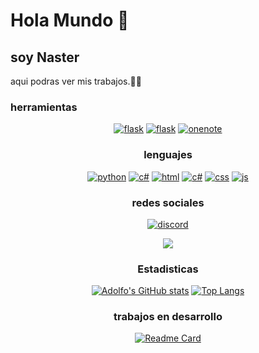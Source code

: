 # Hola Mundo 👋

## soy Naster

aqui podras ver mis trabajos.🧑‍💻

### herramientas

<div align="center">

[![flask](https://img.shields.io/badge/Bootstrap-000000?style=for-the-badge&logo=Bootstrap&logoColor=white)](https://github.com/naster3) <!-- Flask -->
[![flask](https://img.shields.io/badge/flask-000000?style=for-the-badge&logo=flask&logoColor=white)](https://github.com/naster3) <!-- Flask -->
[![onenote](https://img.shields.io/badge/OneNote-7719aa?style=for-the-badge&logo=microsoft-onenote&logoColor=white)](https://github.com/naster3) <!-- Microsoft OneNote -->


### lenguajes

<div align="center">

[![python](https://img.shields.io/badge/python-3776ab?style=for-the-badge&logo=python&logoColor=white)](https://github.com/naster3)<!-- Python -->
[![c#](https://img.shields.io/badge/cscharp-512BD4?style=for-the-badge&logo=CSharp&logoColor=white)](https://github.com/naster3)
[![html](https://img.shields.io/badge/html-e34f26?style=for-the-badge&logo=html5&logoColor=white)](https://github.com/naster3) <!-- Html -->
[![c#](https://img.shields.io/badge/react-61DAFB?style=for-the-badge&logo=react&logoColor=white)](https://github.com/naster3)
[![css](https://img.shields.io/badge/css3-1572b6?style=for-the-badge&logo=css3&logoColor=white)](https://github.com/naster3) <!-- CSS3 -->
[![js](https://img.shields.io/badge/javascript-f7df1e?style=for-the-badge&logo=javascript&logoColor=white)](https://github.com/naster3) <!-- JS -->

### redes sociales

<div align="center">
  
<a href="https://instagram.com/m_adolfo8" target="_blank">
<!--<img src=https://img.shields.io/badge/instagram-F4A98F.svg?&style=for-the-badge&logo=instagram&logoColor=white alt=instagram style="margin-bottom: 5px;" />-->
  
<!--[![telegram](https://img.shields.io/badge/telegram-26a5e4?style=for-the-badge&logo=telegram&logoColor=white)](https://github.com/naster3)   -->
  [![discord](https://img.shields.io/badge/discord-7289da?style=for-the-badge&logo=discord&logoColor=white)](https://github.com/naster3)
<!--<a href="https://twitter.com/" target="_blank">
<img src="https://img.shields.io/badge/Twitter-8FC3F4?style=for-the-badge&logo=twitter&logoColor=white" target="_blank"> -->

<a href="https://www.linkedin.com/" target="_blank">
<img src="https://img.shields.io/badge/LinkedIn-4B49B9?style=for-the-badge&logo=LinkedIn&logoColor=white" target="_blank"> 

 </a>
  
### Estadisticas
  
  [![Adolfo's GitHub stats](https://github-readme-stats.vercel.app/api?username=naster3&show_icons=true&theme=tokyonight)](https://github.com/naster3)
  [![Top Langs](https://github-readme-stats.vercel.app/api/top-langs/?username=naster3&langs_count=10)](https://github.com/anuraghazra/github-readme-stats)
  
### trabajos en desarrollo

  [![Readme Card](https://github-readme-stats.vercel.app/api/pin/?username=naster3&repo=reproductor&title_color=fff&icon_color=f9f9f9&text_color=9f9f9f&bg_color=151515)](https://github.com/nasrter3/reproductor)
<!--
**naster3/naster3** is a ✨ _special_ ✨ repository because its `README.md` (this file) appears on your GitHub profile.

Here are some ideas to get you started:

- 🔭 I’m currently working on ...
- 🌱 I’m currently learning ...
- 👯 I’m looking to collaborate on ...
- 🤔 I’m looking for help with ...
- 💬 Ask me about ...
- 📫 How to reach me: ...
- 😄 Pronouns: ...
- ⚡ Fun fact: ...
-->
